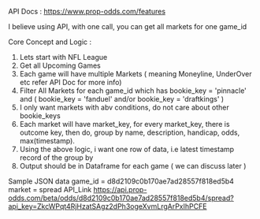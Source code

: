 API Docs : https://www.prop-odds.com/features

I believe using API, with one call, you can get all markets for one game_id

Core Concept and Logic : 
1. Lets start with NFL League
2. Get all Upcoming Games
3. Each game will have multiple Markets ( meaning Moneyline, UnderOver etc refer API Doc for more info)
4. Filter All Markets for each game_id which has bookie_key = 'pinnacle' and ( bookie_key = 'fanduel' and/or bookie_key = 'draftkings' )
5. I only want markets with abv conditions, do not care about other bookie_keys
6. Each market will have market_key, for every market_key, there is outcome key, then do, group by name, description, handicap, odds, max(timestamp).
7. Using the above logic, i want one row of data, i.e latest timestamp record of the group by
8. Output should be in Dataframe for each game ( we can discuss later ) 

Sample JSON data 
game_id = d8d2109c0b170ae7ad28557f818ed5b4
market = spread
API_Link 
https://api.prop-odds.com/beta/odds/d8d2109c0b170ae7ad28557f818ed5b4/spread?api_key=ZkcWPqt4RjHzatSAgz2dPh3ogeXvmLrgArPxIhPCFE

